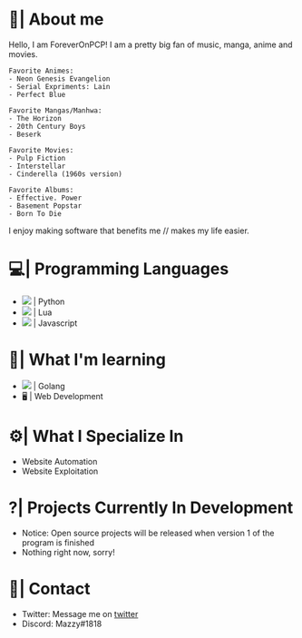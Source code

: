 # 💖| About me
Hello, I am ForeverOnPCP! I am a pretty big fan of music, manga, anime and movies.

    Favorite Animes:
    - Neon Genesis Evangelion
    - Serial Expriments: Lain
    - Perfect Blue
    
    Favorite Mangas/Manhwa:
    - The Horizon
    - 20th Century Boys
    - Beserk
    
    Favorite Movies:
    - Pulp Fiction
    - Interstellar
    - Cinderella (1960s version)
    
    Favorite Albums:
    - Effective. Power
    - Basement Popstar
    - Born To Die

I enjoy making software that benefits me // makes my life easier.

# 💻| Programming Languages
- ![](https://github.com/abrahamcalf/programming-languages-logos/blob/master/src/python/python_16x16.png) | Python
- ![](https://github.com/abrahamcalf/programming-languages-logos/blob/master/src/lua/lua_16x16.png) | Lua
- ![](https://github.com/abrahamcalf/programming-languages-logos/blob/master/src/javascript/javascript_16x16.png) | Javascript

# 💭| What I'm learning
- ![](https://github.com/abrahamcalf/programming-languages-logos/blob/master/src/go/go_16x16.png) | Golang
- 🖥 | Web Development 

# ⚙️| What I Specialize In
- Website Automation
- Website Exploitation

# ?| Projects Currently In Development
- Notice: Open source projects will be released when version 1 of the program is finished
- Nothing right now, sorry!

# 📱| Contact
- Twitter: Message me on [twitter](https://twitter.com/ForeverOnPCP)
- Discord: Mazzy#1818
